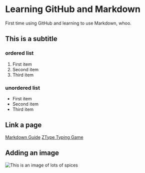 # Learning GitHub and Markdown

First time using GitHub and learning to use Markdown, whoo.

## This is a subtitle

### ordered list
1. First item
2. Second item
3. Third item

### unordered list
- First item
- Second item
- Third item

## Link a page
[Markdown Guide](https://www.markdownguide.org/)
[ZType Typing Game](https://zty.pe/)

## Adding an image
![This is an image of lots of spices](https://www.upwellness.com/wp-content/uploads/2016/08/Fotolia_87176242_Subscription_Monthly_M.jpg)
